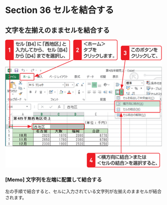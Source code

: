 # Section 36 セルを結合する

## 文字を左揃えのままセルを結合する

![](001.png)

### [Memo] 文字列を左端に配置して結合する

左の手順で結合すると、セルに入力されている文字列が左揃えのままセルが結合されます。
